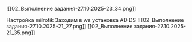![[02_Выполнение задания-27.10.2025-23_34.png]]

Настройка milrotik 
Заходим в ws
установка AD DS
![[02_Выполнение задания-27.10.2025-21_27.png]]![[02_Выполнение задания-27.10.2025-21_35.png]]